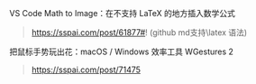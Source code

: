 VS Code Math to Image：在不支持 LaTeX 的地方插入数学公式
>https://sspai.com/post/61877#!
(github md支持\latex 语法)

把鼠标手势玩出花：macOS / Windows 效率工具 WGestures 2
>https://sspai.com/post/71475